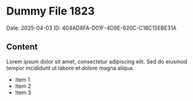 # Dummy File 1823

Date: 2025-04-03
ID: 404AD8FA-D01F-4D9E-920C-C18C15EBE31A

## Content

Lorem ipsum dolor sit amet, consectetur adipiscing elit.
Sed do eiusmod tempor incididunt ut labore et dolore magna aliqua.

* Item 1
* Item 2
* Item 3
